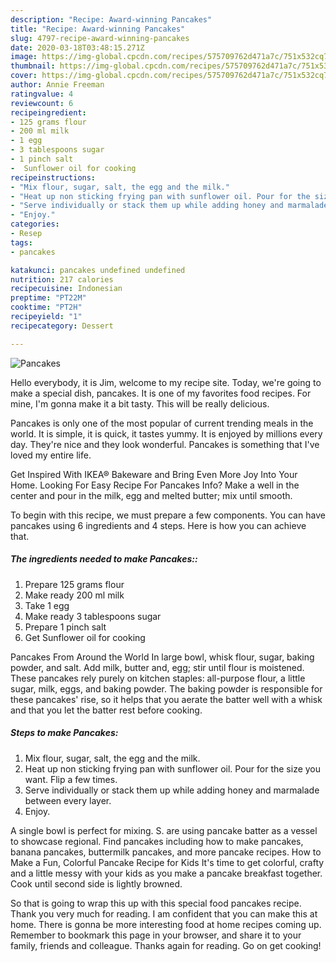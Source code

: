 ```yaml
---
description: "Recipe: Award-winning Pancakes"
title: "Recipe: Award-winning Pancakes"
slug: 4797-recipe-award-winning-pancakes
date: 2020-03-18T03:48:15.271Z
image: https://img-global.cpcdn.com/recipes/575709762d471a7c/751x532cq70/pancakes-recipe-main-photo.jpg
thumbnail: https://img-global.cpcdn.com/recipes/575709762d471a7c/751x532cq70/pancakes-recipe-main-photo.jpg
cover: https://img-global.cpcdn.com/recipes/575709762d471a7c/751x532cq70/pancakes-recipe-main-photo.jpg
author: Annie Freeman
ratingvalue: 4
reviewcount: 6
recipeingredient:
- 125 grams flour
- 200 ml milk
- 1 egg
- 3 tablespoons sugar
- 1 pinch salt
-  Sunflower oil for cooking
recipeinstructions:
- "Mix flour, sugar, salt, the egg and the milk."
- "Heat up non sticking frying pan with sunflower oil. Pour for the size you want. Flip a few times."
- "Serve individually or stack them up while adding honey and marmalade between every layer."
- "Enjoy."
categories:
- Resep
tags:
- pancakes

katakunci: pancakes undefined undefined
nutrition: 217 calories
recipecuisine: Indonesian
preptime: "PT22M"
cooktime: "PT2H"
recipeyield: "1"
recipecategory: Dessert

---
```



![Pancakes](https://img-global.cpcdn.com/recipes/575709762d471a7c/751x532cq70/pancakes-recipe-main-photo.jpg)

Hello everybody, it is Jim, welcome to my recipe site. Today, we're going to make a special dish, pancakes. It is one of my favorites food recipes. For mine, I'm gonna make it a bit tasty. This will be really delicious.

Pancakes is only one of the most popular of current trending meals in the world. It is simple, it is quick, it tastes yummy. It is enjoyed by millions every day. They're nice and they look wonderful. Pancakes is something that I've loved my entire life.

Get Inspired With IKEA® Bakeware and Bring Even More Joy Into Your Home. Looking For Easy Recipe For Pancakes Info? Make a well in the center and pour in the milk, egg and melted butter; mix until smooth.


To begin with this recipe, we must prepare a few components. You can have pancakes using 6 ingredients and 4 steps. Here is how you can achieve that.

##### The ingredients needed to make Pancakes::

1. Prepare 125 grams flour
1. Make ready 200 ml milk
1. Take 1 egg
1. Make ready 3 tablespoons sugar
1. Prepare 1 pinch salt
1. Get  Sunflower oil for cooking


Pancakes From Around the World In large bowl, whisk flour, sugar, baking powder, and salt. Add milk, butter and, egg; stir until flour is moistened. These pancakes rely purely on kitchen staples: all-purpose flour, a little sugar, milk, eggs, and baking powder. The baking powder is responsible for these pancakes&#39; rise, so it helps that you aerate the batter well with a whisk and that you let the batter rest before cooking. 

##### Steps to make Pancakes:

1. Mix flour, sugar, salt, the egg and the milk.
1. Heat up non sticking frying pan with sunflower oil. Pour for the size you want. Flip a few times.
1. Serve individually or stack them up while adding honey and marmalade between every layer.
1. Enjoy.


A single bowl is perfect for mixing. S. are using pancake batter as a vessel to showcase regional. Find pancakes including how to make pancakes, banana pancakes, buttermilk pancakes, and more pancake recipes. How to Make a Fun, Colorful Pancake Recipe for Kids It&#39;s time to get colorful, crafty and a little messy with your kids as you make a pancake breakfast together. Cook until second side is lightly browned. 

So that is going to wrap this up with this special food pancakes recipe. Thank you very much for reading. I am confident that you can make this at home. There is gonna be more interesting food at home recipes coming up. Remember to bookmark this page in your browser, and share it to your family, friends and colleague. Thanks again for reading. Go on get cooking!
